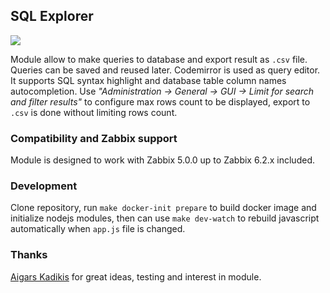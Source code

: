 ## SQL Explorer

![](doc/sqlexplorer.1.png)

Module allow to make queries to database and export result as `.csv` file. Queries can be saved and reused later.
Codemirror is used as query editor. It supports SQL syntax highlight and database table column names autocompletion.
Use *"Administration -> General -> GUI -> Limit for search and filter results"* to configure max rows count to be displayed,
export to `.csv` is done without limiting rows count.

### Compatibility and Zabbix support

Module is designed to work with Zabbix 5.0.0 up to Zabbix 6.2.x included.

### Development

Clone repository, run `make docker-init prepare` to build docker image and initialize nodejs modules, then can use `make dev-watch` to rebuild javascript automatically when `app.js` file is changed.

### Thanks

[Aigars Kadikis](https://github.com/aigarskadikis/) for great ideas, testing and interest in module.